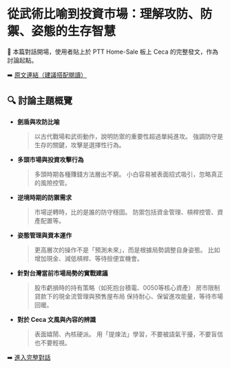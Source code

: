 # 從武術比喻到投資市場：理解攻防、防禦、姿態的生存智慧

📌 本篇對話開場，使用者貼上於 PTT Home-Sale 板上 Ceca 的完整發文，作為討論起點。

➡️ [原文連結（建議搭配閱讀）](https://www.ptt.cc/bbs/home-sale/M.1745503116.A.339.html)

## 🔍 討論主題概覽

- **劍盾與攻防比喻**
  > 以古代戰場和武術動作，說明防禦的重要性超過單純進攻。
  > 強調防守是生存的關鍵，攻擊是選擇性行為。

- **多頭市場與投資攻擊行為**
  > 多頭時期各種賺錢方法層出不窮。
  > 小白容易被表面招式吸引，忽略真正的風險控管。

- **逆境時期的防禦需求**
  > 市場逆轉時，比的是誰的防守穩固。
  > 防禦包括資金管理、槓桿控管、資產配置等。

- **姿態管理與資本運作**
  > 更高層次的操作不是「預測未來」，而是根據局勢調整自身姿態。
  > 比如增加現金、減低槓桿、等待撿便宜機會。

- **針對台灣當前市場局勢的實戰建議**
  > 股市虧損時的持有策略（如死抱台積電、0050等核心資產）
  > 房市限制貸款下的現金流管理與預售屋布局
  > 保持耐心、保留進攻能量，等待市場回暖。

- **對於 Ceca 文風與內容的辨識**
  > 表面嬉鬧、內核硬派。
  > 用「提煉法」學習，不要被語氣干擾，不要盲信也不要輕視。

➡️ [進入完整對話](../從武術比喻到投資市場：理解攻防、防禦、姿態的生存智慧.md)
